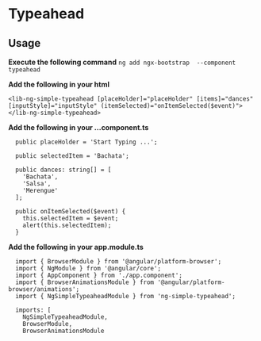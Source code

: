 # Typeahead

## Usage
**Execute the following command**
```ng add ngx-bootstrap  --component typeahead```


**Add the following in your html**  
```
<lib-ng-simple-typeahead [placeHolder]="placeHolder" [items]="dances" [inputStyle]="inputStyle" (itemSelected)="onItemSelected($event)"></lib-ng-simple-typeahead>
```

**Add the following in your ...component.ts**  
```
  public placeHolder = 'Start Typing ...';

  public selectedItem = 'Bachata';

  public dances: string[] = [
    'Bachata',
    'Salsa',
    'Merengue'
  ];

  public onItemSelected($event) {
    this.selectedItem = $event;
    alert(this.selectedItem);
  }

```

**Add the following in your app.module.ts**  
```
  import { BrowserModule } from '@angular/platform-browser';
  import { NgModule } from '@angular/core';
  import { AppComponent } from './app.component';
  import { BrowserAnimationsModule } from '@angular/platform-browser/animations';
  import { NgSimpleTypeaheadModule } from 'ng-simple-typeahead';

  imports: [
    NgSimpleTypeaheadModule,
    BrowserModule,
    BrowserAnimationsModule
```


